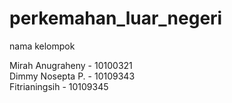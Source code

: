 perkemahan_luar_negeri
======================
nama kelompok 

Mirah Anugraheny - 10100321 <br>
Dimmy Nosepta P. - 10109343 <br>
Fitrianingsih    - 10109345 <br>
